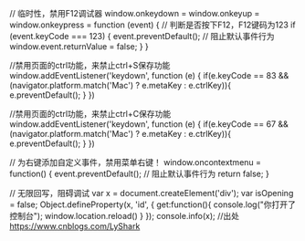 // 临时性，禁用F12调试器
window.onkeydown = window.onkeyup = window.onkeypress = function (event) {
    // 判断是否按下F12，F12键码为123
    if (event.keyCode === 123) {
        event.preventDefault(); // 阻止默认事件行为
        window.event.returnValue = false;
    }
}

//禁用页面的ctrl功能，来禁止ctrl+S保存功能
window.addEventListener('keydown', function (e) {
    if(e.keyCode == 83 && (navigator.platform.match('Mac') ? e.metaKey : e.ctrlKey)){
        e.preventDefault();
    }
})

//禁用页面的ctrl功能，来禁止ctrl+C保存功能
window.addEventListener('keydown', function (e) {
    if(e.keyCode == 67 && (navigator.platform.match('Mac') ? e.metaKey : e.ctrlKey)){
        e.preventDefault();
    }
})

// 为右键添加自定义事件，禁用菜单右键！
window.oncontextmenu = function() {
    event.preventDefault(); // 阻止默认事件行为
    return false;
}

 // 无限回写，阻碍调试
var x = document.createElement('div');
var isOpening = false;
Object.defineProperty(x, 'id', {
  get:function(){
     console.log("你打开了控制台");
      window.location.reload()
  }
});
console.info(x);
//出处 https://www.cnblogs.com/LyShark